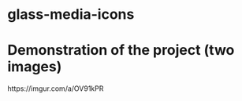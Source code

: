 # glass-media-icons
<h1> Demonstration of the project (two images) </h1>
https://imgur.com/a/OV91kPR
